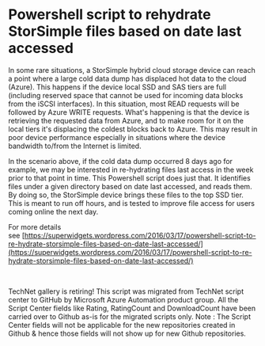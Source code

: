 ﻿Powershell script to rehydrate StorSimple files based on date last accessed
===========================================================================

            

In some rare situations, a StorSimple hybrid cloud storage device can reach a point where a large cold data dump has displaced hot data to the cloud (Azure). This happens if the device local SSD and SAS tiers are full (including reserved space that cannot
 be used for incoming data blocks from the iSCSI interfaces). In this situation, most READ requests will be followed by Azure WRITE requests. What's happening is that the device is retrieving the requested data from Azure, and to make room for it on the local
 tiers it's displacing the coldest blocks back to Azure. This may result in poor device performance especially in situations where the device bandwidth to/from the Internet is limited. 


In the scenario above, if the cold data dump occurred 8 days ago for example, we may be interested in re-hydrating files last access in the week prior to that point in time. This Powershell script does just that. It identifies files under a given directory
 based on date last accessed, and reads them. By doing so, the StorSimple device brings these files to the top SSD tier. This is meant to run off hours, and is tested to improve file access for users coming online the next day.


For more details see [https://superwidgets.wordpress.com/2016/03/17/powershell-script-to-re-hydrate-storsimple-files-based-on-date-last-accessed/](https://superwidgets.wordpress.com/2016/03/17/powershell-script-to-re-hydrate-storsimple-files-based-on-date-last-accessed/)




 




        
    
TechNet gallery is retiring! This script was migrated from TechNet script center to GitHub by Microsoft Azure Automation product group. All the Script Center fields like Rating, RatingCount and DownloadCount have been carried over to Github as-is for the migrated scripts only. Note : The Script Center fields will not be applicable for the new repositories created in Github & hence those fields will not show up for new Github repositories.
